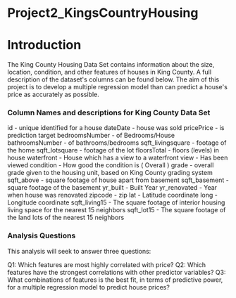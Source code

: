 # Project2_KingsCountryHousing

# Introduction

The King County Housing Data Set contains information about the size, location, condition, and other features of houses in King County. A full description of the dataset's columns can be found below. The aim of this project is to develop a multiple regression model than can predict a house's price as accurately as possible.

### Column Names and descriptions for King County Data Set
id - unique identified for a house
dateDate - house was sold
pricePrice - is prediction target
bedroomsNumber - of Bedrooms/House
bathroomsNumber - of bathrooms/bedrooms
sqft_livingsquare - footage of the home
sqft_lotsquare - footage of the lot
floorsTotal - floors (levels) in house
waterfront - House which has a view to a waterfront
view - Has been viewed
condition - How good the condition is ( Overall )
grade - overall grade given to the housing unit, based on King County grading system
sqft_above - square footage of house apart from basement
sqft_basement - square footage of the basement
yr_built - Built Year
yr_renovated - Year when house was renovated
zipcode - zip
lat - Latitude coordinate
long - Longitude coordinate
sqft_living15 - The square footage of interior housing living space for the nearest 15 neighbors
sqft_lot15 - The square footage of the land lots of the nearest 15 neighbors


### Analysis Questions
This analysis will seek to answer three questions:

Q1: Which features are most highly correlated with price?
Q2: Which features have the strongest correlations with other predictor variables?
Q3: What combinations of features is the best fit, in terms of predictive power, for a multiple regression model to predict house prices?
